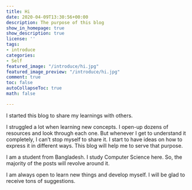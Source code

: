 ```yaml
---
title: Hi
date: 2020-04-09T13:30:56+00:00
description: The purpose of this blog
show_in_homepage: true
show_description: true
license: ''
tags:
- introduce
categories:
- Self
featured_image: "/introduce/hi.jpg"
featured_image_preview: "/introduce/hi.jpg"
comment: true
toc: false
autoCollapseToc: true
math: false

---
```

I started this blog to share my learnings with others.

I struggled a lot when learning new concepts. I open-up dozens of resources and look through each one. But whenever I get to understand it completely, I can’t stop myself to share it. I start to have ideas on how to express it in different ways. This blog will help me to serve that purpose. 

I am a student from Bangladesh. I study Computer Science here. So, the majority of the posts will revolve around it.

I am always open to learn new things and develop myself. I will be glad to receive tons of suggestions.

<!--more-->